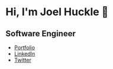 # Hi, I'm Joel Huckle 👋
## Software Engineer

* [Portfolio](#)
* [LinkedIn](https://www.linkedin.com/in/joel-huckle-4a718328a/)
* [Twitter](https://twitter.com/JoelHuckle)
